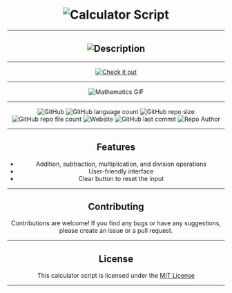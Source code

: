 <!-- This calculator script is created by @Akhil-Mahesh -->
<!-- Github - @Akhil-Mahesh -->
<!-- https://github.com/Akhil-Mahesh -->
<!-- https://www.youtube.com/AlonePhilic -->

<!-- This is the title -->

<h1 align="center"><img src="https://readme-typing-svg.herokuapp.com?font=Orbitron&size=40&pause=1000&color=26F700&width=435&height=100&lines=Calculator+Script" alt="Calculator Script" /></h1>

---

<!-- This is the description -->

<h2 align="center"><img src="https://readme-typing-svg.herokuapp.com?font=Orbitron&size=26&pause=1000&color=00A5F7&width=435&height=100&lines=This+is+a+Calculator+Script;developed+using;HTML%2C+CSS+and+JavaScript.;It+provides+basic+arithmetic;operations+with+a+;user-friendly+interface." alt="Description" /></h2>

---

<p align="center">
<a href="https://calculator-snowy-alpha.vercel.app/" target="_blank" rel="noopener">
  <img src="https://img.shields.io/badge/Check%20it%20out-%20-black?style=social&logo=vercel&color=black" alt="Check it out">
</a>
</p>

---

<center>

<img src="https://media.giphy.com/media/PoG5WwGyOx1N36cMqP/giphy.gif" alt="Mathematics GIF">


</center>

---

<p align="center">
<img alt="GitHub" src="https://img.shields.io/github/license/akhil-mahesh/calculator?color=black&logo=github&style=plastic">

<img alt="GitHub language count" src="https://img.shields.io/github/languages/count/akhil-mahesh/calculator?color=black&logo=github&style=plastic">

<img alt="GitHub repo size" src="https://img.shields.io/github/repo-size/akhil-mahesh/calculator?color=black&logo=github&style=plastic">

<img alt="GitHub repo file count" src="https://img.shields.io/github/directory-file-count/akhil-mahesh/calculator?color=black&logo=GitHub&style=plastic">

<img alt="Website" src="https://img.shields.io/website?down_color=red&down_message=offline&logo=vercel&style=plastic&up_color=lime&up_message=working&url=https%3A%2F%2Fcalculator-snowy-alpha.vercel.app%2F">

<img alt="GitHub last commit" src="https://img.shields.io/github/last-commit/Akhil-Mahesh/Calculator?color=black&style=plastic&logo=github">

<img alt="Repo Author" src="https://img.shields.io/badge/Author-Akhil--Mahesh-color=black&?style=plastic&logo=github">

</p>

---

<center>
    
## Features

* Addition, subtraction, multiplication, and division operations
* User-friendly interface
* Clear button to reset the input

---

## Contributing

Contributions are welcome! If you find any bugs or have any suggestions, please create an issue or a pull request.

---

## License

This calculator script is licensed under the <a href="https://github.com/Akhil-Mahesh/Calculator/blob/72afa24a034b06f50881c6989dbf126792d39896/LICENSE">MIT License</a>

---

</center>
